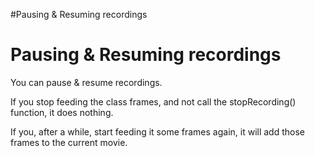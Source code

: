 #Pausing & Resuming recordings

# Pausing & Resuming recordings #

You can pause & resume recordings.

If you stop feeding the class frames, and not call the stopRecording() function, it does nothing.

If you, after a while, start feeding it some frames again, it will add those frames to the current movie.